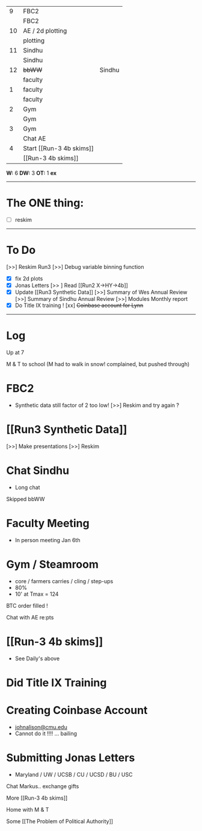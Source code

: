 
|     |                          |        |
| --- | ------------------------ | ------ |
| 9   | FBC2                     |        |
|     | FBC2                     |        |
| 10  | AE / 2d plotting         |        |
|     | plotting                 |        |
| 11  | Sindhu                   |        |
|     | Sindhu                   |        |
| 12  | ~~bbWW~~                 | Sindhu |
|     | faculty                  |        |
| 1   | faculty                  |        |
|     | faculty                  |        |
| 2   | Gym                      |        |
|     | Gym                      |        |
| 3   | Gym                      |        |
|     | Chat AE                  |        |
| 4   | Start [[Run-3 4b skims]] |        |
|     |  [[Run-3 4b skims]]      |        |

**W:** 6 
**DW:** 3
**OT:** 1 
**ex** 

---
# The ONE thing: 
- [ ] reskim

---
# To Do

 [>>] Reskim Run3
 [>>] Debug variable binning function
- [x] fix 2d plots
- [x] Jonas Letters
 [>> ] Read [[Run2 X->HY->4b]]
- [x] Update [[Run3 Synthetic Data]]
 [>>] Summary of Wes Annual Review
 [>>] Summary of Sindhu Annual Review
 [>>] Modules Monthly report
- [x] Do Title IX training !
[xx] ~~Coinbase account for Lynn~~

---

# Log

Up at 7 

M & T to school (M had to walk in snow! complained, but pushed through)

# FBC2
- Synthetic data still factor of 2 too low!
 [>>] Reskim and try again ? 

# [[Run3 Synthetic Data]]
 [>>] Make presentations
 [>>] Reskim

# Chat Sindhu
- Long chat 

Skipped bbWW

# Faculty Meeting
- In person meeting Jan 6th

# Gym / Steamroom
- core / farmers carries / cling / step-ups
- 80% 
- 10' at Tmax = 124

BTC order filled ! 

Chat with AE re:pts
# [[Run-3 4b skims]]
- See Daily's above

# Did Title IX Training


# Creating Coinbase Account
- johnalison@cmu.edu
- Cannot do it !!!! ... bailing

# Submitting Jonas Letters
- Maryland / UW / UCSB / CU / UCSD / BU / USC

Chat Markus.. exchange gifts

More [[Run-3 4b skims]]

Home with M & T 

Some [[The Problem of Political Authority]]

